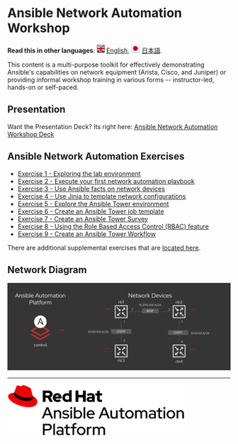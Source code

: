 # Ansible Network Automation Workshop

**Read this in other languages**: ![uk](../../images/uk.png) [English](README.md),  ![japan](../../images/japan.png) [日本語](README.ja.md).

This content is a multi-purpose toolkit for effectively demonstrating Ansible's capabilities on network equipment (Arista, Cisco, and Juniper) or providing informal workshop training in various forms -- instructor-led, hands-on or self-paced.

## Presentation

Want the Presentation Deck?  Its right here:
[Ansible Network Automation Workshop Deck](https://ansible.github.io/workshops/decks/ansible_network.pdf)

## Ansible Network Automation Exercises

* [Exercise 1 - Exploring the lab environment](./1-explore/)
* [Exercise 2 - Execute your first network automation playbook](./2-first-playbook/)
* [Exercise 3 - Use Ansible facts on network devices](./3-facts/)
* [Exercise 4 - Use Jinja to template network configurations](./4-jinja/)
* [Exercise 5 - Explore the Ansible Tower environment](./5-explore-tower/)
* [Exercise 6 - Create an Ansible Tower job template](./6-tower-job-template/)
* [Exercise 7 - Create an Ansible Tower Survey](./7-tower-survey/)
* [Exercise 8 - Using the Role Based Access Control (RBAC) feature](./8-tower-rbac/)
* [Exercise 9 - Create an Ansible Tower Workflow](./9-tower-workflow)

There are additional supplemental exercises that are [located here](supplemental/).

## Network Diagram

![Red Hat Ansible Automation](../../images/ansible_network_diagram.png)

---
![Red Hat Ansible Automation](../../images/rh-ansible-automation-platform.png)
